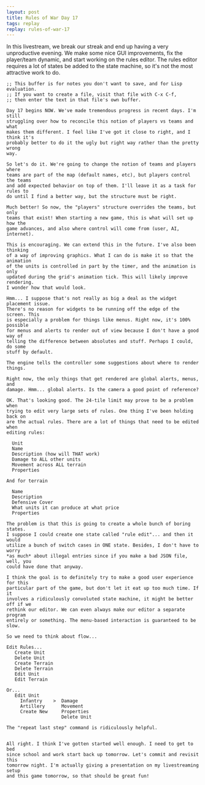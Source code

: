 ```yaml
---
layout: post
title: Rules of War Day 17
tags: replay
replay: rules-of-war-17
---
```

In this livestream, we break our streak and end up having a very unproductive
evening. We make some nice GUI improvements, fix the player/team dynamic, and
start working on the rules editor. The rules editor requires a lot of states
be added to the state machine, so it's not the most attractive work to do.

    ;; This buffer is for notes you don't want to save, and for Lisp evaluation.
    ;; If you want to create a file, visit that file with C-x C-f,
    ;; then enter the text in that file's own buffer.

    Day 17 begins NOW. We've made tremendous progress in recent days. I'm still
    struggling over how to reconcile this notion of players vs teams and what
    makes them different. I feel like I've got it close to right, and I think it's
    probably better to do it the ugly but right way rather than the pretty wrong
    way.

    So let's do it. We're going to change the notion of teams and players where
    teams are part of the map (default names, etc), but players control the teams
    and add expected behavior on top of them. I'll leave it as a task for rules to
    do until I find a better way, but the structure must be right.

    Much better! So now, the "players" structure overrides the teams, but only
    teams that exist! When starting a new game, this is what will set up how the
    game advances, and also where control will come from (user, AI, internet).

    This is encouraging. We can extend this in the future. I've also been thinking
    of a way of improving graphics. What I can do is make it so that the animation
    of the units is controlled in part by the timer, and the animation is only
    updated during the grid's animation tick. This will likely improve rendering.
    I wonder how that would look.

    Hmm... I suppose that's not really as big a deal as the widget placement issue.
    There's no reason for widgets to be running off the edge of the screen. This
    is especially a problem for things like menus. Right now, it's 100% possible
    for menus and alerts to render out of view because I don't have a good way of
    telling the difference between absolutes and stuff. Perhaps I could, do some
    stuff by default.

    The engine tells the controller some suggestions about where to render things.

    Right now, the only things that get rendered are global alerts, menus, and
    damage. Hmm... global alerts. Is the camera a good point of reference?

    OK. That's looking good. The 24-tile limit may prove to be a problem when
    trying to edit very large sets of rules. One thing I've been holding back on
    are the actual rules. There are a lot of things that need to be edited when
    editing rules:

      Unit
      Name
      Description (how will THAT work)
      Damage to ALL other units
      Movement across ALL terrain
      Properties

    And for terrain

      Name
      Description
      Defensive Cover
      What units it can produce at what price
      Properties

    The problem is that this is going to create a whole bunch of boring states.
    I suppose I could create one state called "rule edit"... and then it would
    utilize a bunch of switch cases in ONE state. Besides, I don't have to worry
    *as much* about illegal entries since if you make a bad JSON file, well, you
    could have done that anyway.

    I think the goal is to definitely try to make a good user experience for this
    particular part of the game, but don't let it eat up too much time. If it
    involves a ridiculously convoluted state machine, it might be better off if we
    rethink our editor. We can even always make our editor a separate program
    entirely or something. The menu-based interaction is guaranteed to be slow.

    So we need to think about flow...

    Edit Rules...
       Create Unit
       Delete Unit
       Create Terrain
       Delete Terrain
       Edit Unit
       Edit Terrain

    Or...
       Edit Unit
         Infantry    >  Damage
         Artillery      Movement
         Create New     Properties
                        Delete Unit

    The "repeat last step" command is ridiculously helpful.


    All right. I think I've gotten started well enough. I need to get to bed
    since school and work start back up tomorrow. Let's commit and revisit this
    tomorrow night. I'm actually giving a presentation on my livestreaming setup
    and this game tomorrow, so that should be great fun!


